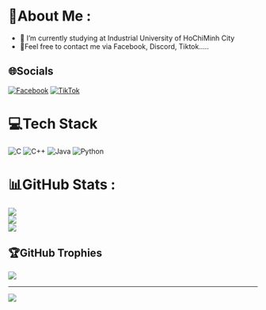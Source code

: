 # 💫About Me :
- 🌱 I’m currently studying at Industrial University of HoChiMinh City
- 💬Feel free to contact me via Facebook, Discord, Tiktok.....

## 🌐Socials
[![Facebook](https://img.shields.io/badge/Facebook-%231877F2.svg?logo=Facebook&logoColor=white)](https://facebook.com/https://web.facebook.com/truong.duy.48730) [![TikTok](https://img.shields.io/badge/TikTok-%23000000.svg?logo=TikTok&logoColor=white)](https://tiktok.com/@https://www.tiktok.com/@truogc.duy0801?_t=ZS-8zHGMw62ZSi&_r=1) 

# 💻Tech Stack
![C](https://img.shields.io/badge/c-%2300599C.svg?style=for-the-badge&logo=c&logoColor=white) ![C++](https://img.shields.io/badge/c++-%2300599C.svg?style=for-the-badge&logo=c%2B%2B&logoColor=white) ![Java](https://img.shields.io/badge/java-%23ED8B00.svg?style=for-the-badge&logo=java&logoColor=white) ![Python](https://img.shields.io/badge/python-3670A0?style=for-the-badge&logo=python&logoColor=ffdd54)
# 📊GitHub Stats :
![](https://github-readme-stats.vercel.app/api?username=truongcduy-DCB&theme=radical&hide_border=false&include_all_commits=false&count_private=false)<br/>
![](https://github-readme-streak-stats.herokuapp.com/?user=truongcduy-DCB&theme=radical&hide_border=false)<br/>
![](https://github-readme-stats.vercel.app/api/top-langs/?username=truongcduy-DCB&theme=radical&hide_border=false&include_all_commits=false&count_private=false&layout=compact)

## 🏆GitHub Trophies
![](https://github-trophies.vercel.app/?username=truongcduy-DCB&theme=radical&no-frame=false&no-bg=false&margin-w=4)

---
[![](https://visitcount.itsvg.in/api?id=truongcduy-DCB&icon=0&color=0)](https://visitcount.itsvg.in)
